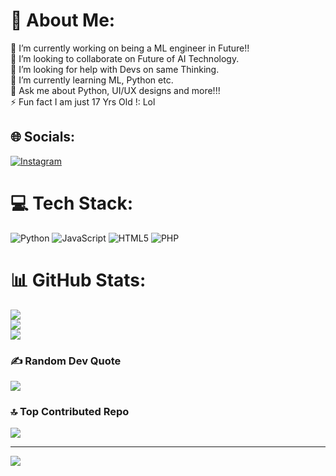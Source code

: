 # 💫 About Me:
🔭 I’m currently working on being a ML engineer in Future!!<br>👯 I’m looking to collaborate on Future of AI Technology.<br>🤝 I’m looking for help with Devs on same Thinking.<br>🌱 I’m currently learning ML, Python etc.<br>💬 Ask me about Python, UI/UX designs and more!!!<br>⚡ Fun fact I am just 17 Yrs Old !: Lol


## 🌐 Socials:
[![Instagram](https://img.shields.io/badge/Instagram-%23E4405F.svg?logo=Instagram&logoColor=white)](https://instagram.com/m0hit_mahajan_) 

# 💻 Tech Stack:
![Python](https://img.shields.io/badge/python-3670A0?style=for-the-badge&logo=python&logoColor=ffdd54) ![JavaScript](https://img.shields.io/badge/javascript-%23323330.svg?style=for-the-badge&logo=javascript&logoColor=%23F7DF1E) ![HTML5](https://img.shields.io/badge/html5-%23E34F26.svg?style=for-the-badge&logo=html5&logoColor=white) ![PHP](https://img.shields.io/badge/php-%23777BB4.svg?style=for-the-badge&logo=php&logoColor=white)
# 📊 GitHub Stats:
![](https://github-readme-stats.vercel.app/api?username=MohitCodeSensei&theme=codeSTACKr&hide_border=false&include_all_commits=true&count_private=true)<br/>
![](https://github-readme-streak-stats.herokuapp.com/?user=MohitCodeSensei&theme=codeSTACKr&hide_border=false)<br/>
![](https://github-readme-stats.vercel.app/api/top-langs/?username=MohitCodeSensei&theme=codeSTACKr&hide_border=false&include_all_commits=true&count_private=true&layout=compact)

### ✍️ Random Dev Quote
![](https://quotes-github-readme.vercel.app/api?type=horizontal&theme=dark)

### 🔝 Top Contributed Repo
![](https://github-contributor-stats.vercel.app/api?username=MohitCodeSensei&limit=5&theme=dark&combine_all_yearly_contributions=true)

---
[![](https://visitcount.itsvg.in/api?id=MohitCodeSensei&icon=2&color=9)](https://visitcount.itsvg.in)

<!-- Proudly created with GPRM ( https://gprm.itsvg.in ) -->
